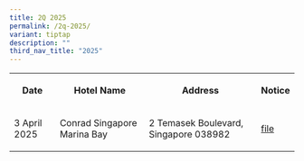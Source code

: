 ```yaml
---
title: 2Q 2025
permalink: /2q-2025/
variant: tiptap
description: ""
third_nav_title: "2025"
---
```

<table style="minWidth: 100px">
<colgroup>
<col>
<col>
<col>
<col>
</colgroup>
<tbody>
<tr>
<th rowspan="1" colspan="1">
<p>Date</p>
</th>
<th rowspan="1" colspan="1">
<p>Hotel Name</p>
</th>
<th rowspan="1" colspan="1">
<p>Address</p>
</th>
<th rowspan="1" colspan="1">
<p>Notice</p>
</th>
</tr>
<tr>
<td rowspan="1" colspan="1">
<p>3 April 2025</p>
</td>
<td rowspan="1" colspan="1">
<p>Conrad Singapore Marina Bay</p>
</td>
<td rowspan="1" colspan="1">
<p>2 Temasek Boulevard, Singapore 038982</p>
</td>
<td rowspan="1" colspan="1">
<p><a href="/files/Conrad_Singapore_Marina_Bay.pdf" rel="noopener noreferrer nofollow" target="_blank">file</a>
</p>
</td>
</tr>
</tbody>
</table>
<p></p>